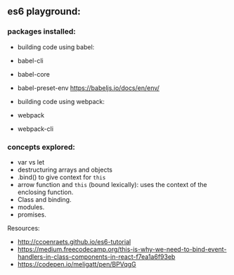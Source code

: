 ## es6 playground:

### packages installed:
- building code using babel:
 - babel-cli
 - babel-core
 - babel-preset-env https://babeljs.io/docs/en/env/

- building code using webpack:
 - webpack
 - webpack-cli

### concepts explored:
- var vs let
- destructuring arrays and objects
- .bind() to give context for `this` 
- arrow function and `this` (bound lexically): uses the context of the enclosing function.
- Class and binding.
- modules.
- promises.
 
Resources: 
- http://ccoenraets.github.io/es6-tutorial
- https://medium.freecodecamp.org/this-is-why-we-need-to-bind-event-handlers-in-class-components-in-react-f7ea1a6f93eb
- https://codepen.io/meligatt/pen/BPVqgG
